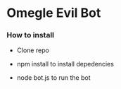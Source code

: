 # Omegle Evil Bot

### How to install

- Clone repo

- npm install to install depedencies

- node bot.js to run the bot

